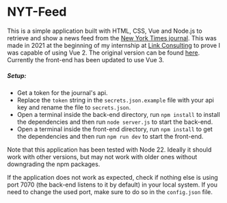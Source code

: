 # NYT-Feed
This is a simple application built with HTML, CSS, Vue and Node.js to retrieve and show a news feed from the [New York Times journal](https://www.nytimes.com/). This was made in 2021 at the beginning of my internship at [Link Consulting](https://linkconsulting.com/) to prove I was capable of using Vue 2. The original version can be found [here](https://github.com/Jorge-L-F/NYT-Feed/tree/original). Currently the front-end has been updated to use Vue 3.

##### Setup:
- Get a token for the journal's api.
- Replace the `token` string in the `secrets.json.example` file with your api key and rename the file to `secrets.json`.
- Open a terminal inside the back-end directory, run `npm install` to install the dependencies and then run `node server.js` to start the back-end.
- Open a terminal inside the front-end directory, run `npm install` to get the dependencies and then run `npm run dev` to start the front-end.

Note that this application has been tested with Node 22. Ideally it should work with other versions, but may not work with older ones without downgrading the npm packages.

If the application does not work as expected, check if nothing else is using port 7070 (the back-end listens to it by default) in your local system. If you need to change the used port, make sure to do so in the `config.json` file.
